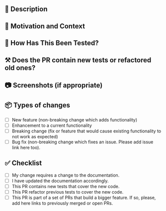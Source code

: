 <!---
Instructions: Please, fill the following sections with the information that is suggested in the comments. You can leave the comments or delete them, it won't be shown in the PR.
-->

## 📃 Description
<!-- Describe your changes in detail -->

## 🤔 Motivation and Context
<!-- Why is this change required? What problem does it solve? -->
<!-- If it fixes an open issue, please link to the issue here. -->

## 🧪 How Has This Been Tested?
<!-- Please describe in detail how you tested your changes. -->
<!-- Include details of your testing environment, tests ran to see how your change affects other areas of the code, etc. -->

## ⚒️ Does the PR contain new tests or refactored old ones?
<!-- Please describe in detail what your test cover or how the changes the refactored tests help to confirm your code works. -->

## 📷 Screenshots (if appropriate)
<!-- Please provide a screenshot of your change so we can see visually the change in the UI (again, if appropriate)-->

## 📦 Types of changes
<!-- What types of changes does your code introduce? Put an `x` in all the boxes that apply: -->
- [ ] New feature (non-breaking change which adds functionality)
- [ ] Enhancement to a current functionality
- [ ] Breaking change (fix or feature that would cause existing functionality to not work as expected)
- [ ] Bug fix (non-breaking change which fixes an issue. Please add issue link here too).

## ✅ Checklist
<!-- Go over all the following points, and put an `x` in all the boxes that apply. -->
<!-- If you're unsure about any of these, don't hesitate to ask. We're here to help! -->
- [ ] My change requires a change to the documentation.
- [ ] I have updated the documentation accordingly.
- [ ] This PR contains new tests that cover the new code.
- [ ] This PR refactor previous tests to cover the new code.
- [ ] This PR is part of a set of PRs that build a bigger feature. If so, please, add here links to previously merged or open PRs.

<!--
Credits:
- [Cortinico](https://github.com/cortinico/kotlin-android-template/tree/main/.github)
- [Fluent UI team](https://github.com/microsoft/fluentui-android/tree/master/.github)

for their fantastic templates that have helped us as inspiration.
-->